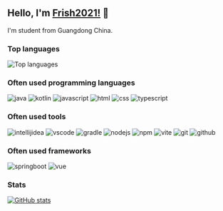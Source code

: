 ## Hello, I'm [Frish2021!](https://github.com/CoderFrish) 👋

I'm student from Guangdong China.

### Top languages
![Top languages](https://github-readme-stats.vercel.app/api/top-langs/?username=CoderFrish&layout=compact)

### Often used programming languages

![java](https://img.shields.io/badge/-Java-blue?style=for-the-badge&logo=OpenJDK&logoColor=white)
![kotlin](https://img.shields.io/badge/-Kotlin-blue?style=for-the-badge&logo=kotlin&logoColor=white)
![javascript](https://img.shields.io/badge/-JavaScript-blue?style=for-the-badge&logo=javascript&logoColor=white)
![html](https://img.shields.io/badge/-HTML-blue?style=for-the-badge&logo=html5&logoColor=white)
![css](https://img.shields.io/badge/-CSS-blue?style=for-the-badge&logo=css3&logoColor=white)
![typescript](https://img.shields.io/badge/-TypeScript-blue?style=for-the-badge&logo=typescript&logoColor=white)

### Often used tools
![intellijidea](https://img.shields.io/badge/-IntelliJ_IDEA-black?style=for-the-badge&logo=intellijidea&logoColor=white)
![vscode](https://img.shields.io/badge/-Visual_Studio_Code-black?style=for-the-badge&logo=materialdesignicons&logoColor=white)
![gradle](https://img.shields.io/badge/-Gradle-black?style=for-the-badge&logo=gradle&logoColor=white)
![nodejs](https://img.shields.io/badge/-Node.js-black?style=for-the-badge&logo=node.js&logoColor=white)
![npm](https://img.shields.io/badge/-NPM-black?style=for-the-badge&logo=npm&logoColor=white)
![vite](https://img.shields.io/badge/-Vite-black?style=for-the-badge&logo=vite&logoColor=white)
![git](https://img.shields.io/badge/-Git-black?style=for-the-badge&logo=git&logoColor=white)
![github](https://img.shields.io/badge/Github-black?style=for-the-badge&logo=github&logoColor=white)

### Often used frameworks
![springboot](https://img.shields.io/badge/Springboot-green?style=for-the-badge&logo=springboot&logoColor=white)
![vue](https://img.shields.io/badge/Netty-green?style=for-the-badge&logo=vue.js&logoColor=white)

### Stats
[![GitHub stats](https://github-readme-stats.vercel.app/api?username=CoderFrish&show_icons=true)](https://github.com/CoderFrish)
